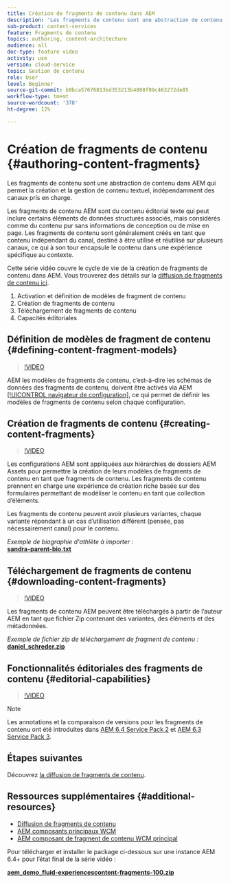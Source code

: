 ```yaml
---
title: Création de fragments de contenu dans AEM
description: 'Les fragments de contenu sont une abstraction de contenu dans AEM qui permet la création et la gestion de contenu textuel, indépendamment des canaux pris en charge. '
sub-product: content-services
feature: Fragments de contenu
topics: authoring, content-architecture
audience: all
doc-type: feature video
activity: use
version: cloud-service
topic: Gestion de contenu
role: User
level: Beginner
source-git-commit: b0bca57676813bd353213b4808f99c463272de85
workflow-type: tm+mt
source-wordcount: '378'
ht-degree: 12%

---
```



# Création de fragments de contenu {#authoring-content-fragments}

Les fragments de contenu sont une abstraction de contenu dans AEM qui permet la création et la gestion de contenu textuel, indépendamment des canaux pris en charge.

Les fragments de contenu AEM sont du contenu éditorial texte qui peut inclure certains éléments de données structurés associés, mais considérés comme du contenu pur sans informations de conception ou de mise en page. Les fragments de contenu sont généralement créés en tant que contenu indépendant du canal, destiné à être utilisé et réutilisé sur plusieurs canaux, ce qui à son tour encapsule le contenu dans une expérience spécifique au contexte.

Cette série vidéo couvre le cycle de vie de la création de fragments de contenu dans AEM. Vous trouverez des détails sur la [diffusion de fragments de contenu ici](content-fragments-delivery-feature-video-use.md).

1. Activation et définition de modèles de fragment de contenu
2. Création de fragments de contenu
3. Téléchargement de fragments de contenu
4. Capacités éditoriales

## Définition de modèles de fragment de contenu {#defining-content-fragment-models}

>[!VIDEO](https://video.tv.adobe.com/v/22452/?quality=12&learn=on)

AEM les modèles de fragments de contenu, c’est-à-dire les schémas de données des fragments de contenu, doivent être activés via AEM [[!UICONTROL navigateur de configuration]](https://docs.adobe.com/content/help/fr-FR/experience-manager-cloud-service/implementing/developing/configurations.html), ce qui permet de définir les modèles de fragments de contenu selon chaque configuration.

## Création de fragments de contenu  {#creating-content-fragments}

>[!VIDEO](https://video.tv.adobe.com/v/22451/?quality=12&learn=on)

Les configurations AEM sont appliquées aux hiérarchies de dossiers AEM Assets pour permettre la création de leurs modèles de fragments de contenu en tant que fragments de contenu. Les fragments de contenu prennent en charge une expérience de création riche basée sur des formulaires permettant de modéliser le contenu en tant que collection d’éléments.

Les fragments de contenu peuvent avoir plusieurs variantes, chaque variante répondant à un cas d’utilisation différent (pensée, pas nécessairement canal) pour le contenu.

*Exemple de biographie d&#39;athlète à importer :*\
**[sandra-parent-bio.txt](assets/sandra-sprient-bio.txt)**

## Téléchargement de fragments de contenu {#downloading-content-fragments}

>[!VIDEO](https://video.tv.adobe.com/v/22450/?quality=12&learn=on)

Les fragments de contenu AEM peuvent être téléchargés à partir de l’auteur AEM en tant que fichier Zip contenant des variantes, des éléments et des métadonnées.

*Exemple de fichier zip de téléchargement de fragment de contenu :*\
**[daniel_schreder.zip](assets/daniel_schreder.zip)**

## Fonctionnalités éditoriales des fragments de contenu {#editorial-capabilities}

>[!VIDEO](https://video.tv.adobe.com/v/25891/?quality=12&learn=on)

>[!NOTE]
>
> Les annotations et la comparaison de versions pour les fragments de contenu ont été introduites dans [AEM 6.4 Service Pack 2](https://experienceleague.adobe.com/docs/experience-manager-release-information/aem-release-updates/aem-releases-updates.html?lang=fr) et [AEM 6.3 Service Pack 3](https://helpx.adobe.com/fr/experience-manager/6-3/release-notes/sp3-release-notes.html).

## Étapes suivantes

Découvrez [la diffusion de fragments de contenu](content-fragments-delivery-feature-video-use.md).

## Ressources supplémentaires {#additional-resources}

* [Diffusion de fragments de contenu](content-fragments-delivery-feature-video-use.md)
* [AEM composants principaux WCM](https://docs.adobe.com/content/help/fr-FR/experience-manager-core-components/using/introduction.html)
* [AEM composant de fragment de contenu WCM principal](https://docs.adobe.com/content/help/fr-FR/experience-manager-core-components/using/components/content-fragment-component.html)

Pour télécharger et installer le package ci-dessous sur une instance AEM 6.4+ pour l’état final de la série vidéo :

**[aem_demo_fluid-experiencescontent-fragments-100.zip](assets/aem_demo_fluid-experiencescontent-fragments-100.zip)**
